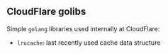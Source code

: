 CloudFlare golibs
-----------------

Simple `golang` libraries used internally at CloudFlare:

 - `lrucache`: last recently used cache data structure



